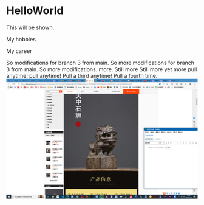 # HelloWorld
This will be shown.

My hobbies

My career

So modifications for branch 3 from main.
So more modifications for branch 3 from main.
So more modifications.
more.
Still more
Still more
yet more
pull anytime!
pull anytime!
Pull a third anytime!
Pull a fourth time.
![lion pic](屏幕截图(7).png)
